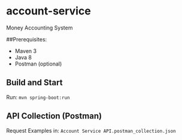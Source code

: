 # account-service
Money Accounting System

##Prerequisites:
- Maven 3
- Java 8
- Postman (optional)

## Build and Start
Run: ```mvn spring-boot:run```

## API Collection (Postman)
Request Examples in: ```Account Service API.postman_collection.json```